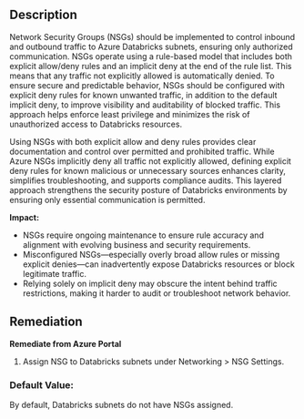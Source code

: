 ## Description

Network Security Groups (NSGs) should be implemented to control inbound and outbound traffic to Azure Databricks subnets, ensuring only authorized communication. NSGs operate using a rule-based model that includes both explicit allow/deny rules and an implicit deny at the end of the rule list. This means that any traffic not explicitly allowed is automatically denied. To ensure secure and predictable behavior, NSGs should be configured with explicit deny rules for known unwanted traffic, in addition to the default implicit deny, to improve visibility and auditability of blocked traffic. This approach helps enforce least privilege and minimizes the risk of unauthorized access to Databricks resources.

Using NSGs with both explicit allow and deny rules provides clear documentation and control over permitted and prohibited traffic. While Azure NSGs implicitly deny all traffic not explicitly allowed, defining explicit deny rules for known malicious or unnecessary sources enhances clarity, simplifies troubleshooting, and supports compliance audits. This layered approach strengthens the security posture of Databricks environments by ensuring only essential communication is permitted.

**Impact:**

- NSGs require ongoing maintenance to ensure rule accuracy and alignment with evolving business and security requirements.
- Misconfigured NSGs—especially overly broad allow rules or missing explicit denies—can inadvertently expose Databricks resources or block legitimate traffic.
- Relying solely on implicit deny may obscure the intent behind traffic restrictions, making it harder to audit or troubleshoot network behavior.

## Remediation

**Remediate from Azure Portal**

1. Assign NSG to Databricks subnets under Networking > NSG Settings.

### Default Value:

By default, Databricks subnets do not have NSGs assigned.